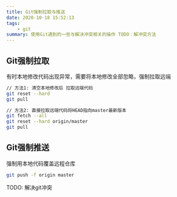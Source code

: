 ```yaml
---
title: Git强制拉取与推送
date: 2020-10-18 15:52:13
tags: 
    - git
summary: 使用Git遇到的一些与解决冲突相关的操作 TODO：解冲突方法
---
```




## Git强制拉取

有时本地修改代码出现异常，需要将本地修改全部忽略，强制拉取远端

```bash
// 方法1: 清空本地修改后 拉取远端代码
git reset --hard
git pull

// 方法2: 直接拉取远端代码将HEAD指向master最新版本
git fetch --all
git reset --hard origin/master
git pull
```

## Git强制推送

强制用本地代码覆盖远程仓库

```bash
git push -f origin master
```



TODO: 解决git冲突